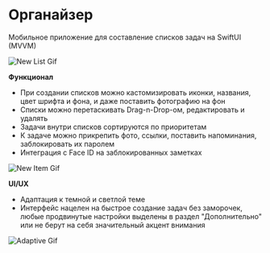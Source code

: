 # Органайзер #

Мобильное приложение для составление списков задач на SwiftUI (MVVM)

![New List Gif](https://github.com/lolsmh/iOS-Dev/blob/master/gifs/PTLab/newList.gif)

**Функционал**
- При создании списков можно кастомизировать иконки, названия, цвет шрифта и фона, и даже поставить фотографию на фон
- Списки можно перетаскивать Drag-n-Drop-ом, редактировать и удалять
- Задачи внутри списков сортируются по приоритетам
- К задаче можно прикрепить фото, ссылки, поставить напоминания, заблокировать их паролем
- Интеграция с Face ID на заблокированных заметках

![New Item Gif](https://github.com/lolsmh/iOS-Dev/blob/master/gifs/PTLab/newItem.gif)

**UI/UX**
- Адаптация к темной и светлой теме
- Интерфейс нацелен на быстрое создание задач без заморочек, любые продвинутые настройки выделены в раздел "Дополнительно" или не берут на себя значительный акцент внимания

![Adaptive Gif](https://github.com/lolsmh/iOS-Dev/blob/master/gifs/PTLab/adaptiveColors.gif)
